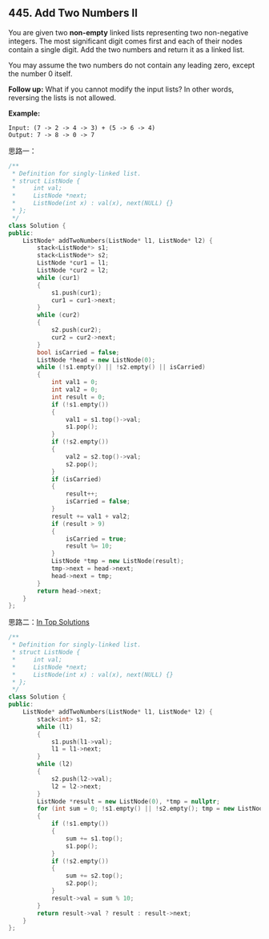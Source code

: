 ## 445. Add Two Numbers II

You are given two **non-empty** linked lists representing two non-negative integers. The most significant digit comes first and each of their nodes contain a single digit. Add the two numbers and return it as a linked list.

You may assume the two numbers do not contain any leading zero, except the number 0 itself.

**Follow up:**
What if you cannot modify the input lists? In other words, reversing the lists is not allowed.

**Example:**

```
Input: (7 -> 2 -> 4 -> 3) + (5 -> 6 -> 4)
Output: 7 -> 8 -> 0 -> 7
```

思路一：

```c++
/**
 * Definition for singly-linked list.
 * struct ListNode {
 *     int val;
 *     ListNode *next;
 *     ListNode(int x) : val(x), next(NULL) {}
 * };
 */
class Solution {
public:
	ListNode* addTwoNumbers(ListNode* l1, ListNode* l2) {
		stack<ListNode*> s1;
		stack<ListNode*> s2;
		ListNode *cur1 = l1;
		ListNode *cur2 = l2;
		while (cur1)
		{
			s1.push(cur1);
			cur1 = cur1->next;
		}
		while (cur2)
		{
			s2.push(cur2);
			cur2 = cur2->next;
		}
		bool isCarried = false;
		ListNode *head = new ListNode(0);
		while (!s1.empty() || !s2.empty() || isCarried)
		{
			int val1 = 0;
			int val2 = 0;
			int result = 0;
			if (!s1.empty())
			{
				val1 = s1.top()->val;
				s1.pop();
			}
			if (!s2.empty())
			{
				val2 = s2.top()->val;
				s2.pop();
			}
			if (isCarried)
			{
				result++;
				isCarried = false;
			}
			result += val1 + val2;
			if (result > 9)
			{
				isCarried = true;
				result %= 10;
			}
			ListNode *tmp = new ListNode(result);
			tmp->next = head->next;
			head->next = tmp;
		}
		return head->next;
	}
};
```
思路二：[In Top Solutions](https://discuss.leetcode.com/topic/76885/9-liner-c-o-n1-n2-solution-with-stacks-to-store-digits-no-list-modification)

```c++
/**
 * Definition for singly-linked list.
 * struct ListNode {
 *     int val;
 *     ListNode *next;
 *     ListNode(int x) : val(x), next(NULL) {}
 * };
 */
class Solution {
public:
	ListNode* addTwoNumbers(ListNode* l1, ListNode* l2) {
		stack<int> s1, s2;
		while (l1)
		{
			s1.push(l1->val);
			l1 = l1->next;
		}
		while (l2)
		{
			s2.push(l2->val);
			l2 = l2->next;
		}
		ListNode *result = new ListNode(0), *tmp = nullptr;
		for (int sum = 0; !s1.empty() || !s2.empty(); tmp = new ListNode(sum /= 10), tmp->next = result, result= tmp)
		{
			if (!s1.empty())
			{
				sum += s1.top();
				s1.pop();
			}
			if (!s2.empty())
			{
				sum += s2.top();
				s2.pop();
			}
			result->val = sum % 10;
		}
		return result->val ? result : result->next;
	}
};
```